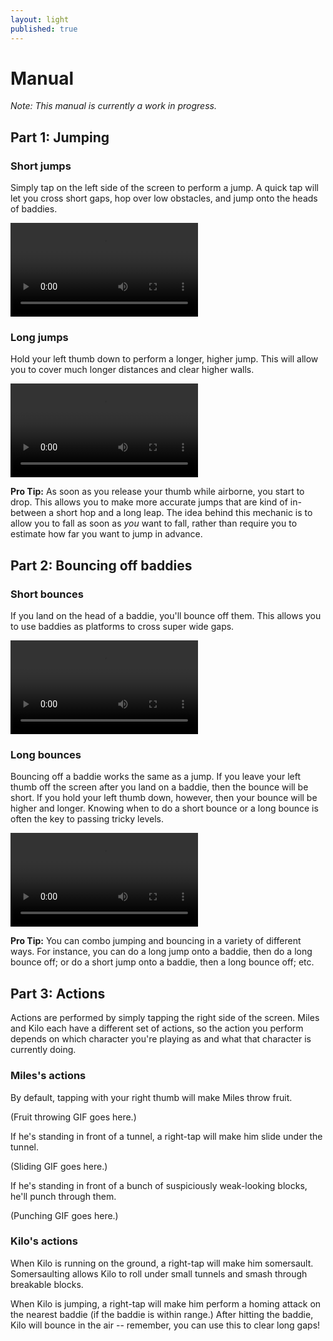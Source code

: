 ```yaml
---
layout: light
published: true
---
```


# Manual

*Note: This manual is currently a work in progress.*

## Part 1: Jumping

### Short jumps

Simply tap on the left side of the screen to perform a jump. A quick tap will let you cross short gaps, hop over low obstacles, and jump onto the heads of baddies.

<video preload="auto" autoplay="autoplay" loop="loop">
   <source src="http://i.imgur.com/A9ELh38.mp4" type="video/webm">
</video>

### Long jumps

Hold your left thumb down to perform a longer, higher jump. This will allow you to cover much longer distances and clear higher walls.

<video preload="auto" autoplay="autoplay" loop="loop">
   <source src="http://i.imgur.com/9Wpf3G8.mp4" type="video/webm">
</video>

**Pro Tip:** As soon as you release your thumb while airborne, you start to drop. This allows you to make more accurate jumps that are kind of in-between a short hop and a long leap. The idea behind this mechanic is to allow you to fall as soon as *you* want to fall, rather than require you to estimate how far you want to jump in advance.

## Part 2: Bouncing off baddies

### Short bounces

If you land on the head of a baddie, you'll bounce off them. This allows you to use baddies as platforms to cross super wide gaps.

<video preload="auto" autoplay="autoplay" loop="loop">
   <source src="http://i.imgur.com/swCXAU1.mp4" type="video/webm">
</video>

### Long bounces

Bouncing off a baddie works the same as a jump. If you leave your left thumb off the screen after you land on a baddie, then the bounce will be short. If you hold your left thumb down, however, then your bounce will be higher and longer. Knowing when to do a short bounce or a long bounce is often the key to passing tricky levels.

<video preload="auto" autoplay="autoplay" loop="loop">
   <source src="http://i.imgur.com/iAznDYT.mp4" type="video/webm">
</video>

**Pro Tip:** You can combo jumping and bouncing in a variety of different ways. For instance, you can do a long jump onto a baddie, then do a long bounce off; or do a short jump onto a baddie, then a long bounce off; etc. 

## Part 3: Actions

Actions are performed by simply tapping the right side of the screen. Miles and Kilo each have a different set of actions, so the action you perform depends on which character you're playing as and what that character is currently doing.

### Miles's actions

By default, tapping with your right thumb will make Miles throw fruit. 

(Fruit throwing GIF goes here.)

If he's standing in front of a tunnel, a right-tap will make him slide under the tunnel.

(Sliding GIF goes here.)

If he's standing in front of a bunch of suspiciously weak-looking blocks, he'll punch through them.

(Punching GIF goes here.)

### Kilo's actions

When Kilo is running on the ground, a right-tap will make him somersault. Somersaulting allows Kilo to roll under small tunnels and smash through breakable blocks.

When Kilo is jumping, a right-tap will make him perform a homing attack on the nearest baddie (if the baddie is within range.) After hitting the baddie, Kilo will bounce in the air -- remember, you can use this to clear long gaps!
